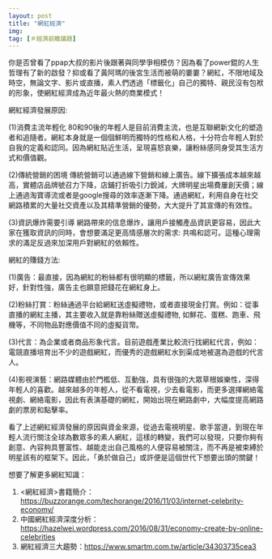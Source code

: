 ```yaml
---
layout: post
title: "網紅經濟"
img:
tag: [＃經濟前瞻議題]
---	
```

你是否曾看了ppap大叔的影片後跟著與同學爭相模仿？因為看了power錕的人生哲理有了新的啟發？抑或看了黃阿瑪的後宮生活而被萌的嫑嫑？網紅，不限地域及時空，無論文字、影片或直播，素人們透過「標籤化」自己的獨特、親民沒有包袱的形象，使網紅經濟成為近年最火熱的商業模式！

網紅經濟發展原因:

(1)消費主流年輕化
80和90後的年輕人是目前消費主流，也是互聯網新文化的塑造者和追隨者。網紅本身就是一個個鮮明而獨特的性格和人格，十分符合年輕人對於自我的定義和認同。因為網紅貼近生活，呈現喜怒哀樂，讓粉絲感同身受其生活方式和價值觀。

(2)傳統營銷的困境
傳統營銷可以通過線下營銷和線上廣告。線下擴張成本越來越高，實體店品牌號召力下降，店鋪打折吸引力銳減，大牌明星出場費屢創天價；線上通過淘寶導流或者是google搜尋的效率逐漸下降。通過網紅，利用自身在社交網路積累的大量社交資產以及其精準營銷的優勢，大大提升了其宣傳的有效性。

(3)資訊爆炸需要引導
網路帶來的信息爆炸，讓用戶接觸產品資訊更容易，因此大家在獲取資訊的同時，會想要滿足更高情感層次的需求: 共鳴和認可。這種心理需求的滿足反過來加深用戶對網紅的依賴性。

網紅的賺錢方法:

(1)廣告：最直接，因為網紅的粉絲都有很明顯的標籤，所以網紅廣告宣傳效果好，針對性強，廣告主也願意把錢花在網紅身上。

(2)粉絲打賞：粉絲通過平台給網紅送虛擬禮物，或者直接現金打賞。例如：從事直播的網紅主播，其主要收入就是靠粉絲贈送虛擬禮物, 如鮮花、蛋糕、跑車、飛機等，不同物品對應價值不同的虛擬貨幣。

(3)代言：為企業或者商品形象代言。目前遊戲產業比較流行找網紅代言，例如：電競直播培育出不少的遊戲網紅，而優秀的遊戲網紅水到渠成地被選為遊戲的代言人。

(4)影視演藝：網路媒體由於門檻低、互動強，具有很強的大眾草根娛樂性，深得年輕人的喜歡。越來越多的年輕人，從不看電視，少去看電影，而更多選擇網絡電視劇、網絡電影，因此有表演基礎的網紅，開始出現在網路劇中，大幅度提高網路劇的票房和點擊率。

看了上述網紅經濟發展的原因與資金來源，從過去電視明星、歌手當道，到現在年輕人流行關注全球為數眾多的素人網紅，這樣的轉變，我們可以發現，只要你夠有創意、內容夠具豐富性、越能走出自己風格的人便容易被關注，而不再是被束縛於明星該有的框架下。因此，「勇於做自己」或許便是這個世代下想要出頭的關鍵！

想要了解更多網紅知識：
1. <網紅經濟>書籍簡介： https://buzzorange.com/techorange/2016/11/03/internet-celebrity-economy/
2. 中國網紅經濟深度分析：https://hazelwei.wordpress.com/2016/08/31/economy-create-by-online-celebrities
3. 網紅經濟三大趨勢：https://www.smartm.com.tw/article/34303735cea3
